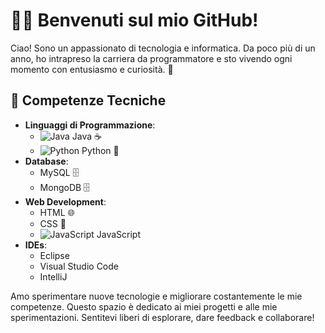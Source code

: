 # 👨‍💻 Benvenuti sul mio GitHub!

Ciao! Sono un appassionato di tecnologia e informatica. Da poco più di un anno, ho intrapreso la carriera da programmatore e sto vivendo ogni momento con entusiasmo e curiosità. 🚀

## 🔧 Competenze Tecniche
- **Linguaggi di Programmazione**:
  - ![Java](https://via.placeholder.com/20/FFD700/000000?text=J) Java ☕
  - ![Python](https://via.placeholder.com/20/FFD700/000000?text=Py) Python 🐍
- **Database**:
  - MySQL 🗄️
  - MongoDB 🗄️
- **Web Development**:
  - HTML 🌐
  - CSS 🎨
  - ![JavaScript](https://via.placeholder.com/20/FFD700/000000?text=JS) JavaScript
- **IDEs**:
  - Eclipse
  - Visual Studio Code
  - IntelliJ

Amo sperimentare nuove tecnologie e migliorare costantemente le mie competenze. 
Questo spazio è dedicato ai miei progetti e alle mie sperimentazioni. 
Sentitevi liberi di esplorare, dare feedback e collaborare!

